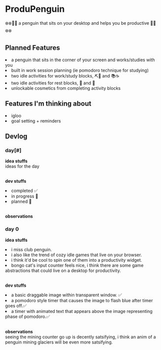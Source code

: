 # ProduPenguin
❄️❄️🐧🐧 a penguin that sits on your desktop and helps you be productive 🐧🐧❄️❄️

## Planned Features
<li> a penguin that sits in the corner of your screen and works/studies with you </li>
<li> built in work session planning (ie pomodoro technique for studying) </li>
<li> two idle activities for work/study blocks, ⛏️🧊 and  📚☕ </li>
<li> two idle activities for rest blocks, 🪩 and 🏀  </li>
<li> unlockable cosmetics from completing activity blocks </li>

## Features I'm thinking about
<li> igloo  </li>
<li> goal setting + reminders </li>

## Devlog
### day[#] ###

**idea stuffs** <br>
ideas for the day

<br> **dev stuffs** <br>
<li> completed ✅ </li>
<li>in progress 🔨  </li>
<li> planned 📘 </li>
 
<br> **observations** <br>

### day 0 
**idea stuffs** <br>
<li> i miss club penguin.</li>
<li>i also like the trend of cozy idle games that live on your browser.</li>
<li>i think it'd be cool to spin one of them into a productivity widget.</li>
<li>bongo cat's input counter feels nice, i think there are some game abstractions that could live on a desktop for productivity. </li>


<br> **dev stuffs** <br>
<li> a basic draggable image within transparent window. ✅ </li>
<li> a pomodoro style timer that causes the image to flash blue after timer goes off.✅</li>
<li>a timer with animated text that appears above the image representing phase of pomodoro.✅</li>

 <br> **observations** <br>
seeing the mining counter go up is decently satsifying, i think an anim of a penguin mining glaciers will be even more satsifying. 


